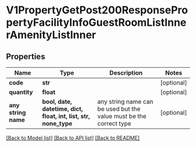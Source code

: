 # V1PropertyGetPost200ResponsePropertyFacilityInfoGuestRoomListInnerAmenityListInner


## Properties
Name | Type | Description | Notes
------------ | ------------- | ------------- | -------------
**code** | **str** |  | [optional] 
**quantity** | **float** |  | [optional] 
**any string name** | **bool, date, datetime, dict, float, int, list, str, none_type** | any string name can be used but the value must be the correct type | [optional]

[[Back to Model list]](../README.md#documentation-for-models) [[Back to API list]](../README.md#documentation-for-api-endpoints) [[Back to README]](../README.md)


